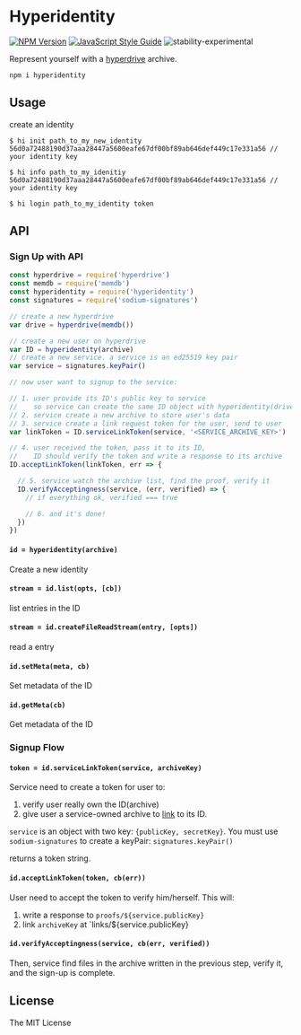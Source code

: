 # Hyperidentity

[![NPM Version](https://img.shields.io/npm/v/hyperidentity.svg)](https://www.npmjs.com/package/hyperidentity) [![JavaScript Style Guide](https://img.shields.io/badge/code%20style-standard-brightgreen.svg)](http://standardjs.com/) ![stability-experimental](https://img.shields.io/badge/stability-experimental-orange.svg?style=flat-square)

Represent yourself with a [hyperdrive](https://github.com/mafintosh/hyperdrive) archive.

`npm i hyperidentity`

## Usage

create an identity

```
$ hi init path_to_my_new_identity
56d0a72488190d37aaa28447a5600eafe67df00bf89ab646def449c17e331a56 // your identity key

$ hi info path_to_my_idenitiy
56d0a72488190d37aaa28447a5600eafe67df00bf89ab646def449c17e331a56 // your identity key

$ hi login path_to_my_identity token
```

## API

### Sign Up with API

```js
const hyperdrive = require('hyperdrive')
const memdb = require('memdb')
const hyperidentity = require('hyperidentity')
const signatures = require('sodium-signatures')

// create a new hyperdrive
var drive = hyperdrive(memdb())

// create a new user on hyperdrive
var ID = hyperidentity(archive)
// create a new service. a service is an ed25519 key pair
var service = signatures.keyPair()

// now user want to signup to the service:

// 1. user provide its ID's public key to service
//    so service can create the same ID object with hyperidentity(drive, key)
// 2. service create a new archive to store user's data
// 3. service create a link request token for the user, send to user
var linkToken = ID.serviceLinkToken(service, '<SERVICE_ARCHIVE_KEY>')

// 4. user received the token, pass it to its ID,
//    ID should verify the token and write a response to its archive
ID.acceptLinkToken(linkToken, err => {

  // 5. service watch the archive list, find the proof, verify it
  ID.verifyAcceptingness(service, (err, verified) => {
    // if everything ok, verified === true

    // 6. and it's done!
  })
})
```

#### `id = hyperidentity(archive)`

Create a new identity

#### `stream = id.list(opts, [cb])`

list entries in the ID

#### `stream = id.createFileReadStream(entry, [opts])`

read a entry

#### `id.setMeta(meta, cb)`

Set metadata of the ID

#### `id.getMeta(cb)`

Get metadata of the ID

### Signup Flow

#### `token = id.serviceLinkToken(service, archiveKey)`

Service need to create a token for user to:

1. verify user really own the ID(archive)
2. give user a service-owned archive to [link](https://github.com/poga/hyperdrive-ln) to its ID.

`service` is an object with two key: `{publicKey, secretKey}`. You must use `sodium-signatures` to create a keyPair: `signatures.keyPair()`

returns a token string.

#### `id.acceptLinkToken(token, cb(err))`

User need to accept the token to verify him/herself. This will:

1. write a response to `proofs/${service.publicKey}`
2. link `archiveKey` at `links/${service.publicKey}

#### `id.verifyAcceptingness(service, cb(err, verified))`

Then, service find files in the archive written in the previous step, verify it, and the sign-up is complete.

## License

The MIT License
